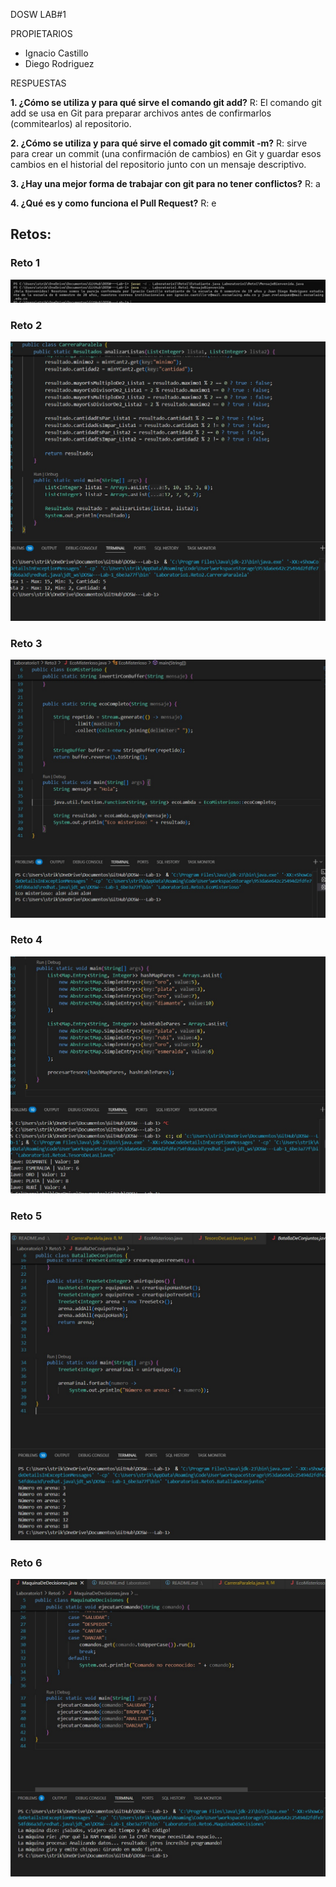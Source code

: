 DOSW LAB#1

PROPIETARIOS

* Ignacio Castillo
* Diego Rodriguez

RESPUESTAS

**1. ¿Cómo se utiliza y para qué sirve el comando git add?**
R: El comando git add se usa en Git para preparar archivos antes de confirmarlos (commitearlos) al repositorio.

**2. ¿Cómo se utiliza y para qué sirve el comado git commit -m?**
R: sirve para crear un commit (una confirmación de cambios) en Git y guardar esos cambios en el historial del repositorio junto con un mensaje descriptivo.

**3. ¿Hay una mejor forma de trabajar con git para no tener conflictos?**
R: a

**4. ¿Qué es y como funciona el Pull Request?**
R: e


## Retos:

### Reto 1

![reto1](../docs/reto1.jpeg)

### Reto 2

![reto2](../docs/reto2.jpeg)

### Reto 3

![reto3](../docs/reto3.jpeg)

### Reto 4

![reto4](../docs/reto4.jpeg)

### Reto 5

![reto5](../docs/reto5.jpeg)

### Reto 6

![reto6](../docs/reto6.jpeg)